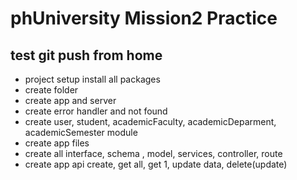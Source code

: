 # phUniversity Mission2 Practice

## test git push from home

- project setup install all packages
- create folder
- create app and server
- create error handler and not found
- create user, student, academicFaculty, academicDeparment, academicSemester module
- create app files
- create all interface, schema , model, services, controller, route
- create app api create, get all, get 1, update data, delete(update)
